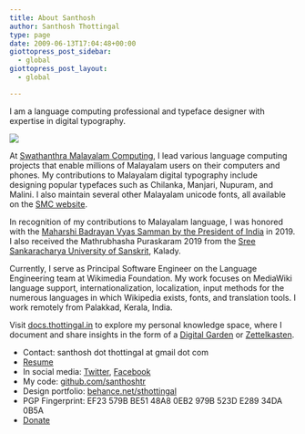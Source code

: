 ```yaml
---
title: About Santhosh
author: Santhosh Thottingal
type: page
date: 2009-06-13T17:04:48+00:00
giottopress_post_sidebar:
  - global
giottopress_post_layout:
  - global

---
```

I am a language computing professional and typeface designer with expertise in digital typography.

![](/images/santhosh-2019.webp)

At [Swathanthra Malayalam Computing][1], I lead various language computing projects that enable millions of Malayalam users on their computers and phones. My contributions to Malayalam digital typography include designing popular typefaces such as Chilanka, Manjari, Nupuram, and Malini. I also maintain several other Malayalam unicode fonts, all available on the [SMC website][2].

In recognition of my contributions to Malayalam language, I was honored with the [Maharshi Badrayan Vyas Samman by the President of India][8] in 2019. I also received the Mathrubhasha Puraskaram 2019 from the [Sree Sankaracharya University of Sanskrit][9], Kalady.

Currently, I serve as Principal Software Engineer on the Language Engineering team at Wikimedia Foundation. My work focuses on MediaWiki language support, internationalization, localization, input methods for the numerous languages in which Wikipedia exists, fonts, and translation tools. I work remotely from Palakkad, Kerala, India.

Visit [docs.thottingal.in][10] to explore my personal knowledge space, where I document and share insights in the form of a [Digital Garden][11] or [Zettelkasten][12].

* Contact: santhosh dot thottingal at gmail dot com
* [Resume][3]
* In social media: [Twitter][4], [Facebook][5]
* My code: [github.com/santhoshtr][6]
* Design portfolio:&nbsp;[behance.net/sthottingal][7]
* PGP Fingerprint: EF23 579B BE51 48A8 0EB2 979B 523D E289 34DA 0B5A
* [Donate](https://liberapay.com/santhosh/donate)

 [1]: http://smc.org.in
 [2]: https://smc.org.in/fonts/
 [3]: http://thottingal.in/documents/SanthoshResume2017.pdf
 [4]: https://twitter.com/santhoshtr
 [5]: https://www.facebook.com/santhosh.thottingal
 [6]: http://github.com/santhoshtr
 [7]: https://behance.net/sthottingal
 [8]: https://thottingal.in/blog/2019/08/16/presidential-award/
 [9]: https://ssus.ac.in/
 [10]: https://docs.thottingal.in
 [11]: https://joelhooks.com/digital-garden
 [12]: https://en.wikipedia.org/wiki/Zettelkasten

